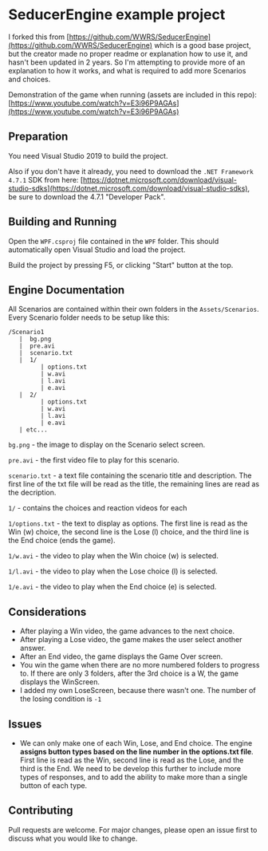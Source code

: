 # SeducerEngine example project

I forked this from [https://github.com/WWRS/SeducerEngine](https://github.com/WWRS/SeducerEngine) which is a good base project, but the creator made no proper readme or explanation how to use it, and hasn't been updated in 2 years. So I'm attempting to provide more of an explanation to how it works, and what is required to add more Scenarios and choices. 

Demonstration of the game when running (assets are included in this repo):
[https://www.youtube.com/watch?v=E3i96P9AGAs](https://www.youtube.com/watch?v=E3i96P9AGAs)

## Preparation

You need Visual Studio 2019 to build the project.

Also if you don't have it already, you need to download the `.NET Framework 4.7.1` SDK from here: [https://dotnet.microsoft.com/download/visual-studio-sdks](https://dotnet.microsoft.com/download/visual-studio-sdks), be sure to download the 4.7.1 "Developer Pack".  

## Building and Running

Open the `WPF.csproj` file contained in the `WPF` folder. This should automatically open Visual Studio and load the project. 

Build the project by pressing F5, or clicking "Start" button at the top. 

## Engine Documentation

All Scenarios are contained within their own folders in the `Assets/Scenarios`. Every Scenario folder needs to be setup like this:

```
/Scenario1
   |  bg.png
   |  pre.avi
   |  scenario.txt
   |  1/
         | options.txt
         | w.avi
         | l.avi
         | e.avi
   |  2/
         | options.txt
         | w.avi
         | l.avi
         | e.avi
   | etc...
```
`bg.png` - the image to display on the Scenario select screen.

`pre.avi` - the first video file to play for this scenario. 

`scenario.txt` - a text file containing the scenario title and description. The first line of the txt file will be read as the title, the remaining lines are read as the decription.

`1/` - contains the choices and reaction videos for each

`1/options.txt` - the text to display as options. The first line is read as the Win (w) choice, the second line is the Lose (l) choice, and the third line is the End choice (ends the game).

`1/w.avi` - the video to play when the Win choice (w) is selected.

`1/l.avi` - the video to play when the Lose choice (l) is selected.

`1/e.avi` - the video to play when the End choice (e) is selected.

## Considerations

- After playing a Win video, the game advances to the next choice.
- After playing a Lose video, the game makes the user select another answer.
- After an End video, the game displays the Game Over screen.
- You win the game when there are no more numbered folders to progress to. If there are only 3 folders, after the 3rd choice is a W, the game displays the WinScreen. 
- I added my own LoseScreen, because there wasn't one. The number of the losing condition is `-1`


## Issues

- We can only make one of each Win, Lose, and End choice. The engine **assigns button types based on the line number in the options.txt file**. First line is read as the Win, second line is read as the Lose, and the third is the End. We need to be develop this further to include more types of responses, and to add the ability to make more than a single button of each type. 


## Contributing
Pull requests are welcome. For major changes, please open an issue first to discuss what you would like to change.
